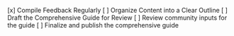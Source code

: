 [x] Compile Feedback Regularly
[ ] Organize Content into a Clear Outline
[ ] Draft the Comprehensive Guide for Review
[ ] Review community inputs for the guide
[ ] Finalize and publish the comprehensive guide